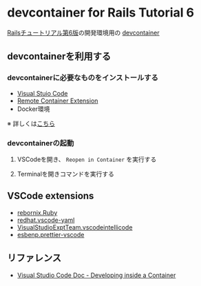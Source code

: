 # devcontainer for Rails Tutorial 6

[Railsチュートリアル第6版](https://railstutorial.jp/chapters/beginning?version=6.0)の開発環境用の [devcontainer](https://code.visualstudio.com/docs/remote/containers)

## devcontainerを利用する

### devcontainerに必要なものをインストールする
* [Visual Stuio Code](https://azure.microsoft.com/ja-jp/products/visual-studio-code/)
* [Remote Container Extension](https://marketplace.visualstudio.com/items?itemName=ms-vscode-remote.remote-containers)
* Docker環境

※ 詳しくは[こちら](https://code.visualstudio.com/docs/remote/containers#_installation)


### devcontainerの起動

1. VSCodeを開き、 `Reopen in Container` を実行する

2. Terminalを開きコマンドを実行する

## VSCode extensions

- [rebornix.Ruby](https://marketplace.visualstudio.com/items?itemName=rebornix.Ruby)
- [redhat.vscode-yaml](https://marketplace.visualstudio.com/items?itemName=redhat.vscode-yaml)
- [VisualStudioExptTeam.vscodeintellicode](https://marketplace.visualstudio.com/items?itemName=VisualStudioExptTeam.vscodeintellicode)
- [esbenp.prettier-vscode](https://marketplace.visualstudio.com/items?itemName=esbenp.prettier-vscode)

## リファレンス

- [Visual Studio Code Doc - Developing inside a Container](https://code.visualstudio.com/docs/remote/containers)

